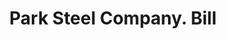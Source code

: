 ---
doi: 10.7916/D8806DQ5
date_other: '1890'
date_other_textual: 1890-1899
form: printed ephemera
genre:
- Invoices
name:
- Park Steel Company
object_in_context_url: https://biggert.cul.columbia.edu/items/view/ave_biggert_00904
subject_hierarchical_geographic:
- Buffalo, New York, United States
subject_name:
- Park Steel Company
title: Park Steel Company. Bill
sort_title: Park Steel Company. Bill
call_number: ave_biggert_00904
coordinates:
- 42.90472222222222,-78.84944444444444
pid: ave_biggert_00904
identifiers: ave_biggert_00904
thumbnail: https://derivativo-3.library.columbia.edu/iiif/2/ldpd:345956/full/!256,256/0/native.jpg
permalink: "/biggert/ave_biggert_00904/"
layout: iiif-image-page
---